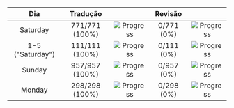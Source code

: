 |     **Dia**      |  **Tradução**  |                                                       | **Revisão** |                                                     |
| :--------------: | :------------: | :---------------------------------------------------: | :---------: | :-------------------------------------------------: |
|     Saturday     | 771/771 (100%) | ![Progress](https://progress-bar.xyz/100/?&width=150) | 0/771 (0%)  | ![Progress](https://progress-bar.xyz/0/?&width=150) |
| 1-5 ("Saturday") | 111/111 (100%) | ![Progress](https://progress-bar.xyz/100/?&width=150) | 0/111 (0%)  | ![Progress](https://progress-bar.xyz/0/?&width=150) |
|      Sunday      | 957/957 (100%) | ![Progress](https://progress-bar.xyz/100/?&width=150) | 0/957 (0%)  | ![Progress](https://progress-bar.xyz/0/?&width=150) |
|      Monday      | 298/298 (100%) | ![Progress](https://progress-bar.xyz/100/?&width=150) | 0/298 (0%)  | ![Progress](https://progress-bar.xyz/0/?&width=150) |